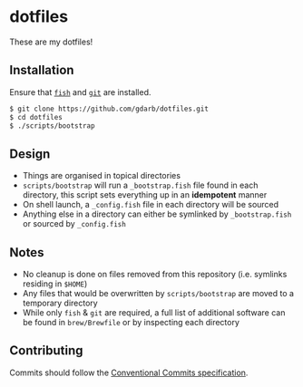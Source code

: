 # dotfiles

These are my dotfiles!

## Installation

Ensure that [`fish`](https://fishshell.com) and [`git`](https://git-scm.com) are installed.

```sh
$ git clone https://github.com/gdarb/dotfiles.git
$ cd dotfiles
$ ./scripts/bootstrap
```

## Design

-   Things are organised in topical directories
-   `scripts/bootstrap` will run a `_bootstrap.fish` file found in each directory, this script sets everything up in an **idempotent** manner
-   On shell launch, a `_config.fish` file in each directory will be sourced
-   Anything else in a directory can either be symlinked by `_bootstrap.fish` or sourced by `_config.fish`

## Notes

-   No cleanup is done on files removed from this repository (i.e. symlinks residing in `$HOME`)
-   Any files that would be overwritten by `scripts/bootstrap` are moved to a temporary directory
-   While only `fish` & `git` are required, a full list of additional software can be found in `brew/Brewfile` or by inspecting each directory

## Contributing

Commits should follow the [Conventional Commits specification](https://www.conventionalcommits.org/en/v1.0.0/).
